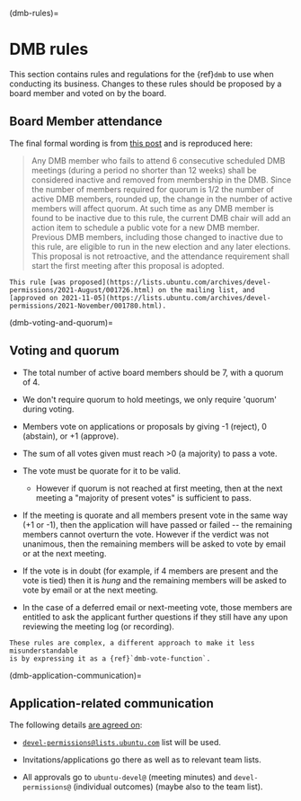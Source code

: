 (dmb-rules)=
# DMB rules

This section contains rules and regulations for the {ref}`dmb` to use when conducting its business.
Changes to these rules should be proposed by a board member and voted on by the board.


## Board Member attendance

The final formal wording is from [this post](https://lists.ubuntu.com/archives/devel-permissions/2021-October/001750.html) and is reproduced here:

> Any DMB member who fails to attend 6 consecutive scheduled DMB meetings (during a period no shorter than 12 weeks) shall be considered inactive and removed from membership in the DMB.
> Since the number of members required for quorum is 1/2 the number of active DMB members, rounded up, the change in the number of active members will affect quorum.
> At such time as any DMB member is found to be inactive due to this rule, the current DMB chair will add an action item to schedule a public vote for a new DMB member.
> Previous DMB members, including those changed to inactive due to this rule, are eligible to run in the new election and any later elections.
> This proposal is not retroactive, and the attendance requirement shall start the first meeting after this proposal is adopted.

```{note}
This rule [was proposed](https://lists.ubuntu.com/archives/devel-permissions/2021-August/001726.html) on the mailing list, and [approved on 2021-11-05](https://lists.ubuntu.com/archives/devel-permissions/2021-November/001780.html).
```

(dmb-voting-and-quorum)=
## Voting and quorum

* The total number of active board members should be 7, with a quorum of 4.

* We don't require quorum to hold meetings, we only require 'quorum' during voting.

* Members vote on applications or proposals by giving -1 (reject), 0 (abstain), or +1 (approve).

* The sum of all votes given must reach >0 (a majority) to pass a vote.

* The vote must be quorate for it to be valid.

  * However if quorum is not reached at first meeting, then at the next meeting a "majority of present votes" is sufficient to pass.

* If the meeting is quorate and all members present vote in the same way (+1 or -1), then the application will have passed or failed -- the remaining members cannot overturn the vote. However if the verdict was not unanimous, then the remaining members will be asked to vote by email or at the next meeting.

* If the vote is in doubt (for example, if 4 members are present and the vote is tied) then it is *hung* and the remaining members will be asked to vote by email or at the next meeting.

* In the case of a deferred email or next-meeting vote, those members are entitled to ask the applicant further questions if they still have any upon reviewing the meeting log (or recording).


```{note}
These rules are complex, a different approach to make it less misunderstandable
is by expressing it as a {ref}`dmb-vote-function`.
```

(dmb-application-communication)=
## Application-related communication

The following details [are agreed on](https://irclogs.ubuntu.com/2009/10/13/#ubuntu-meeting.html):

* [`devel-permissions@lists.ubuntu.com`](https://lists.ubuntu.com/mailman/listinfo/devel-permissions) list will be used.

* Invitations/applications go there as well as to relevant team lists.

* All approvals go to `ubuntu-devel@` (meeting minutes) and `devel-permissions@` (individual outcomes) (maybe also to the team list).

